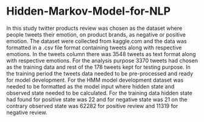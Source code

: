 # Hidden-Markov-Model-for-NLP
In this study twitter products review was chosen as the
dataset where people tweets their emotion, on product
brands, as negative or positive emotion. The dataset were
collected from kaggle.com and the data was formatted in a
.csv file format containing tweets along with respective
emotions. In the tweets column there was 3548 tweets as
text format along with respective emotions. For the analysis
purpose 3370 tweets had chosen as the training data and
rest of the 178 tweets kept for testing purpose. In the
training period the tweets data needed to be pre-processed
and ready for model development. For the HMM model
development dataset was needed to be formatted as the
model input where hidden state and observed state needed
to be calculated. For the training data hidden state had
found for positive state was 22 and for negative state was 21
on the contrary observed state was 62282 for positive
review and 11319 for negative review.
